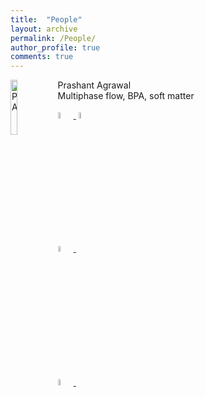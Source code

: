 ```yaml
---
title:  "People"
layout: archive
permalink: /People/
author_profile: true
comments: true
---
```

<img src="{{ site.url }}{{ site.baseurl }}/assets/profiles/profile_im_PA.png" alt="PA" style="float: left;width: 15%"/>
Prashant Agrawal <br>
Multiphase flow, BPA, soft matter <br>

<a href="https://researchportal.northumbria.ac.uk/en/researchers/prashant-agrawal(77d1b36e-20c5-44a5-8f7e-97211143c73c).html"><img src="{{ site.url }}{{ site.baseurl }}/assets/profiles/nuw.png" alt="PA" style="width: 5%; border: none; text-decoration: none"/> </a>&nbsp;<a href="https://scholar.google.co.in/citations?user=GGesizEAAAAJ&hl=en"><img src="{{ site.url }}{{ site.baseurl }}/assets/profiles/google.png" alt="PA" style="width: 5%; border: none; text-decoration: none"/> </a> <br>

<a href="https://www.linkedin.com/in/agwlpra/?originalSubdomain=in"><img src="{{ site.url }}{{ site.baseurl }}/assets/profiles/linkedin.png" alt="PA" style="width: 5%; border: none; text-decoration: none"/> </a>&nbsp;

<a href="https://www.researchgate.net/profile/Prashant_Agrawal6"><img src="{{ site.url }}{{ site.baseurl }}/assets/profiles/rg.png" alt="PA" style="width: 5%; border: none; text-decoration: none"/> </a>&nbsp;
